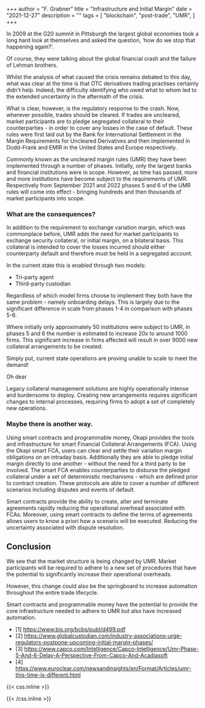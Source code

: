 +++
author = "F. Grabner"
title = "Infrastructure and Initial Margin"
date = "2021-12-27"
description = ""
tags = [
    "blockchain",
    "post-trade",
    "UMR",
]
+++

In 2009 at the G20 summit in Pittsburgh the largest global economies took a long hard look at themselves and asked the question, ‘how do we stop that happening again?’.

Of course, they were talking about the global financial crash and the failure of Lehman brothers.

Whilst the analysis of what caused the crisis remains debated to this day, what was clear at the time is that OTC derivatives trading practises certainly didn’t help. Indeed, the difficulty identifying who owed what to whom led to the extended uncertainty in the aftermath of the crisis.

What is clear, however, is the regulatory response to the crash. Now, wherever possible, trades should be cleared. If trades are uncleared, market participants are to pledge segregated collateral to their counterparties - in order to cover any losses in the case of default. These rules were first laid out by the Bank for International Settlement in the Margin Requirements for Uncleared Derivatives and then implemented in Dodd-Frank and EMIR in the United States and Europe respectively.

Commonly known as the uncleared margin rules (UMR) they have been implemented through a number of phases. Initially, only the largest banks and financial institutions were in scope. However, as time has passed, more and more institutions have become subject to the requirements of UMR. Respectively from September 2021 and 2022 phases 5 and 6 of the UMR rules will come into effect - bringing hundreds and then thousands of market participants into scope.

### What are the consequences?

In addition to the requirement to exchange variation margin, which was commonplace before, UMR adds the need for market participants to exchange security collateral, or initial margin, on a bilateral basis. This collateral is intended to cover the losses incurred should either counterparty default and therefore must be held in a segregated account.

In the current state this is enabled through two models:

* Tri-party agent
* Third-party custodian

Regardless of which model firms choose to implement they both have the same problem - namely onboarding delays. This is largely due to the significant difference in scale from phases 1-4 in comparison with phases 5-6.

Where initially only approximately 50 institutions were subject to UMR, in phases 5 and 6 the number is estimated to increase 20x to around 1000 firms. This significant increase in firms affected will result in over 9000 new collateral arrangements to be created.

Simply put, current state operations are proving unable to scale to meet the demand!

Oh dear

Legacy collateral management solutions are highly operationally intense and burdensome to deploy. Creating new arrangements requires significant changes to internal processes, requiring firms to adopt a set of completely new operations.

### Maybe there is another way.

Using smart contracts and programmable money, Okapi provides the tools and infrastructure for smart Financial Collateral Arrangements (FCA). Using the Okapi smart FCA, users can clear and settle their variation margin obligations on an intraday basis. Additionally they are able to pledge initial margin directly to one another - without the need for a third party to be involved. The smart FCA enables counterparties to disburse the pledged collateral under a set of deterministic mechanisms - which are defined prior to contract creation. These protocols are able to cover a number of different scenarios including disputes and events of default.

Smart contracts provide the ability to create, alter and terminate agreements rapidly reducing the operational overhead associated with FCAs. Moreover, using smart contracts to define the terms of agreements allows users to know a priori how a scenario will be executed. Reducing the uncertainty associated with dispute resolution.

## Conclusion

We see that the market structure is being changed by UMR. Market participants will be required to adhere to a new set of procedures that have the potential to significantly increase their operational overheads.

However, this change could also be the springboard to increase automation throughout the entire trade lifecycle.

Smart contracts and programmable money have the potential to provide the core infrastructure needed to adhere to UMR but also have increased automation.

* [1] https://www.bis.org/bcbs/publ/d499.pdf
* [2] https://www.globalcustodian.com/industry-associations-urge-regulators-postpone-upcoming-initial-margin-phases/
* [3] https://www.capco.com/Intelligence/Capco-Intelligence/Umr-Phase-5-And-6-Delay-A-Perspective-From-Capco-And-Acadiasoft
* [4] https://www.euroclear.com/newsandinsights/en/Format/Articles/umr-this-time-is-different.html


{{< css.inline >}}
<style>
.canon { background: white; width: 100%; height: auto;}
</style>
{{< /css.inline >}}